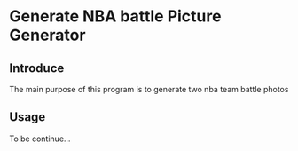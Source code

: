 # Generate NBA battle Picture Generator

## Introduce
The main purpose of this program is to generate two nba team battle photos

## Usage
To be continue...
